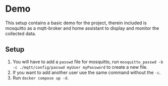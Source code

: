 # Demo

This setup contains a basic demo for the project, therein included is mosquitto as a mqtt-broker and home assistant to display and monitor the collected data.

## Setup
1. You will have to add a `passwd` file for mosquitto, run `mosquitto_passwd -b -c ./mqtt/config/passwd myUser myPassword` to create a new file.
2. If you want to add another user use the same command without the `-c`.
3. Run `docker compose up -d`.